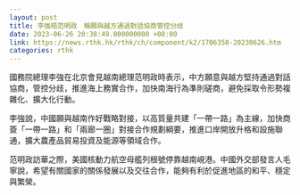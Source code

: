 ```yaml
---
layout: post
title: 李強晤范明政　稱願與越方通過對話協商管控分歧
date: 2023-06-26 20:38:49.000000000 +08:00
link: https://news.rthk.hk/rthk/ch/component/k2/1706358-20230626.htm
categories: rthk
---
```


國務院總理李強在北京會見越南總理范明政時表示，中方願意與越方堅持通過對話協商，管控分歧，推進海上務實合作，加快南海行為準則磋商，避免採取令形勢複雜化、擴大化行動。

李強說，中國願與越南作好戰略對接，以高質量共建「一帶一路」為主線，加快商簽「一帶一路」和「兩廊一圈」對接合作規劃綱要，推進口岸開放升格和設施聯通，擴大農產品貿易投資及能源等領域合作。

范明政訪華之際，美國核動力航空母艦列根號停靠越南峴港。中國外交部發言人毛寧說，希望有關國家的關係發展以及交往合作，能夠有利於促進地區的和平、穩定與繁榮。

